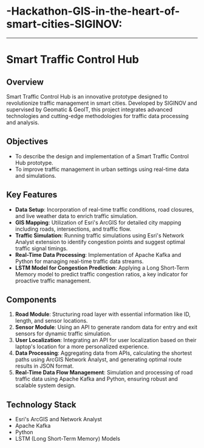 # -Hackathon-GIS-in-the-heart-of-smart-cities-SIGINOV:

---

# Smart Traffic Control Hub

## Overview
Smart Traffic Control Hub is an innovative prototype designed to revolutionize traffic management in smart cities. Developed by SIGINOV and supervised by Geomatic & GeoIT, this project integrates advanced technologies and cutting-edge methodologies for traffic data processing and analysis.

## Objectives
- To describe the design and implementation of a Smart Traffic Control Hub prototype.
- To improve traffic management in urban settings using real-time data and simulations.

## Key Features
- **Data Setup**: Incorporation of real-time traffic conditions, road closures, and live weather data to enrich traffic simulation.
- **GIS Mapping**: Utilization of Esri's ArcGIS for detailed city mapping including roads, intersections, and traffic flow.
- **Traffic Simulation**: Running traffic simulations using Esri's Network Analyst extension to identify congestion points and suggest optimal traffic signal timings.
- **Real-Time Data Processing**: Implementation of Apache Kafka and Python for managing real-time traffic data streams.
- **LSTM Model for Congestion Prediction**: Applying a Long Short-Term Memory model to predict traffic congestion ratios, a key indicator for proactive traffic management.

## Components
1. **Road Module**: Structuring road layer with essential information like ID, length, and sensor locations.
2. **Sensor Module**: Using an API to generate random data for entry and exit sensors for dynamic traffic simulation.
3. **User Localization**: Integrating an API for user localization based on their laptop's location for a more personalized experience.
4. **Data Processing**: Aggregating data from APIs, calculating the shortest paths using ArcGIS Network Analyst, and generating optimal route results in JSON format.
5. **Real-Time Data Flow Management**: Simulation and processing of road traffic data using Apache Kafka and Python, ensuring robust and scalable system design.

## Technology Stack
- Esri's ArcGIS and Network Analyst
- Apache Kafka
- Python
- LSTM (Long Short-Term Memory) Models

